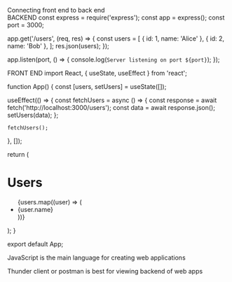 Connecting front end to back end<br>
BACKEND
const express = require('express');
const app = express();
const port = 3000;

app.get('/users', (req, res) => {
  const users = [
    { id: 1, name: 'Alice' },
    { id: 2, name: 'Bob' },
  ];
  res.json(users);
});

app.listen(port, () => {
  console.log(`Server listening on port ${port}`);
});


FRONT END
import React, { useState, useEffect } from 'react';

function App() {
  const [users, setUsers] = useState([]);

  useEffect(() => {
    const fetchUsers = async () => {
      const response = await fetch('http://localhost:3000/users');
      const data = await response.json();
      setUsers(data);
    };

    fetchUsers();
  }, []);

  return (
    <div>
      <h1>Users</h1>
      <ul>
        {users.map((user) => (
          <li key={user.id}>{user.name}</li>
        ))}
      </ul>
    </div>
  );
}

export default App;




JavaScript is the main language for creating web applications 

Thunder client or postman is best for viewing backend of web apps